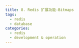 ```yaml
---
title: 8. Redis 扩展功能-Bitmaps
tags:
  - redis
  - database
categories:
  - redis
  - development & operation
---
```


<!-- more -->
